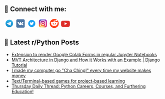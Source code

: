 ## 🔎 Connect with me:
[<img src="https://github.com/bullbesh/bullbesh/blob/main/images/Telegram.png" width="32" height="32" />](https://t.me/bullbesh)
[<img src="https://github.com/bullbesh/bullbesh/blob/main/images/VK.png" width="32" height="32" />](https://vk.com/bullbesh)
[<img src="https://github.com/bullbesh/bullbesh/blob/main/images/Twitter.png" width="32" height="32" />](https://twitter.com/bullbesh1)
[<img src="https://github.com/bullbesh/bullbesh/blob/main/images/Instagram.png" width="32" height="32" />](https://www.instagram.com/bullbesh)
[<img src="https://github.com/bullbesh/bullbesh/blob/main/images/Reddit.png" width="32" height="32" />](https://www.reddit.com/user/bullbesh)
[<img src="https://github.com/bullbesh/bullbesh/blob/main/images/YouTube.png" width="32" height="32" />](https://www.youtube.com/channel/UCtfjRs6uzgq5mfm8S06WTcg)

## 📕 Latest r/Python Posts
<!-- BLOG-POST-LIST:START -->
- [Extension to render Google Colab Forms in regular Jupyter Notebooks](https://www.reddit.com/r/Python/comments/1g5mg6y/extension_to_render_google_colab_forms_in_regular/)
- [MVT Architecture in Django and How it Works with an Example | Django Tutorial](https://www.reddit.com/r/Python/comments/1g5l7cb/mvt_architecture_in_django_and_how_it_works_with/)
- [I made my computer go &quot;Cha Ching!&quot; every time my website makes money](https://www.reddit.com/r/Python/comments/1g5f73k/i_made_my_computer_go_cha_ching_every_time_my/)
- [Text/Terminal-based games for project-based learning](https://www.reddit.com/r/Python/comments/1g5e4mw/textterminalbased_games_for_projectbased_learning/)
- [Thursday Daily Thread: Python Careers, Courses, and Furthering Education!](https://www.reddit.com/r/Python/comments/1g5dt6z/thursday_daily_thread_python_careers_courses_and/)
<!-- BLOG-POST-LIST:END -->
